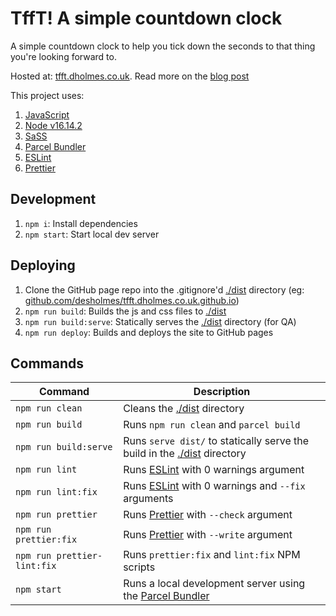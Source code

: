 # TffT! A simple countdown clock

A simple countdown clock to help you tick down the seconds to that thing you're looking forward to.

Hosted at: [tfft.dholmes.co.uk](https://tfft.dholmes.co.uk/). Read more on the [blog post](https://dholmes.co.uk/blog/tfft-simple-countdown-clock/)

This project uses:

1. [JavaScript](https://en.wikipedia.org/wiki/JavaScript)
2. [Node v16.14.2](https://nodejs.org/en/)
3. [SaSS](https://sass-lang.com/)
4. [Parcel Bundler](https://parceljs.org/)
5. [ESLint](https://eslint.org/)
6. [Prettier](https://prettier.io/)

## Development

1. `npm i`: Install dependencies
1. `npm start`: Start local dev server

## Deploying

1. Clone the GitHub page repo into the .gitignore'd [./dist](./dist) directory (eg: [github.com/desholmes/tfft.dholmes.co.uk.github.io](https://github.com/desholmes/tfft.dholmes.co.uk.github.io))
1. `npm run build`: Builds the js and css files to [./dist](./dist)
1. `npm run build:serve`: Statically serves the [./dist](./dist) directory (for QA)
1. `npm run deploy`: Builds and deploys the site to GitHub pages

## Commands

|Command|Description|
|---|---|
|`npm run clean`|Cleans the [./dist](./dist) directory|
|`npm run build`|Runs `npm run clean` and `parcel build`|
|`npm run build:serve`|Runs `serve dist/` to statically serve the build in the [./dist](./dist) directory|
|`npm run lint`|Runs [ESLint](https://eslint.org/) with 0 warnings argument|
|`npm run lint:fix`|Runs [ESLint](https://eslint.org/) with 0 warnings and `--fix` arguments|
|`npm run prettier`|Runs [Prettier](https://prettier.io/) with `--check` argument|
|`npm run prettier:fix`|Runs [Prettier](https://prettier.io/) with `--write` argument|
|`npm run prettier-lint:fix`|Runs `prettier:fix` and `lint:fix` NPM scripts|
|`npm start`|Runs a local development server using the [Parcel Bundler](https://parceljs.org/)|
